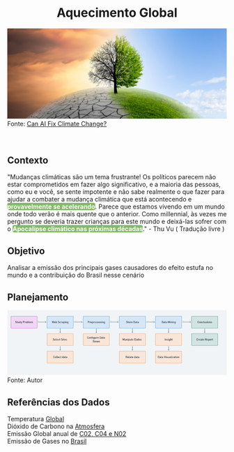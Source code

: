 <h1 align="center">Aquecimento Global</h1>

 
![image](https://github.com/JanielS/Aquecimento_Global/blob/main/Imagens/Arvore.png)<br>
Fonte: [Can AI Fix Climate Change?](https://datalore.jetbrains.com/report/static/39nuxPZsmiuCJJHSNCaD4t/Jraapd4EZO5hBmHdCfWdxz?utm_campaign=thuvu_datalore_climate&utm_medium=cpc&utm_source=youtube.com)
<br>
<br>
<br>
## Contexto

"Mudanças climáticas são um tema frustrante! Os políticos parecem não estar comprometidos em fazer algo significativo, e a maioria das pessoas, como eu e você, se sente impotente e não sabe realmente o que fazer para ajudar a combater a mudança climática que está acontecendo e <strong><mark style="background-color:#85BB65;color:white;border-radius:4px;opacity:1.0">provavelmente se acelerando</mark></strong>.
Parece que estamos vivendo em um mundo onde todo verão é mais quente que o anterior. Como millennial, às vezes me pergunto se deveria trazer crianças para este mundo e deixá-las sofrer com o <strong><mark style="background-color:#85BB65;color:white;border-radius:4px;opacity:1.0">Apocalipse climático nas próximas décadas</mark></strong>."   - Thu Vu ( Tradução livre )

## Objetivo
Analisar a emissão dos principais gases causadores do efeito estufa no mundo e a contribuição do Brasil nesse cenário 

## Planejamento
![image](https://github.com/JanielS/Aquecimento_Global/blob/main/Imagens/Diagram.png)<br>
Fonte: Autor


## Referências dos Dados 
Temperatura [Global](https://climate.metoffice.cloud/temperature.html#datasets)<br>
Dióxido de Carbono na [Atmosfera](https://climate.nasa.gov/vital-signs/carbon-dioxide/?intent=121)<br>
Emissão Global anual de [C02, C04 e N02](https://zenodo.org/records/7636699#.ZFCy4exBweZ)<br>
Emissão de Gases no [Brasil](https://seeg.eco.br/)

